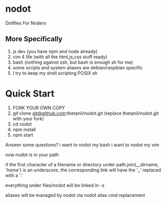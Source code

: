 # nodot
Dotfiles For Noders

## More Specifically
1. js dev (you have npm and node already)
2. vim 4 life (with all the html,js,css stuff ready)
3. bash (nothing against zsh, but bash is enough sh for me)
4. some scripts and system aliases are debian/raspbian specific
5. I try to keep my shell scripting POSIX sh

# Quick Start

1. FORK YOUR OWN COPY
2. git clone git@github.com:thetanil/nodot.git (replace thetanil/nodot.git with your fork)
3. cd nodot
4. npm install
5. npm start

Answer some questions?
i want to nodot my bash
i want to nodot my vim

now nodot is in your path

if the first character of a filename or directory
  under path.join(__dirname, 'home')
  is an underscore, the corresponding link will have
  the '_' replaced with a '.'

everything under files/nodot will be linked
  ln -s



aliases will be managed by nodot via
  nodot alias cmd replacement



